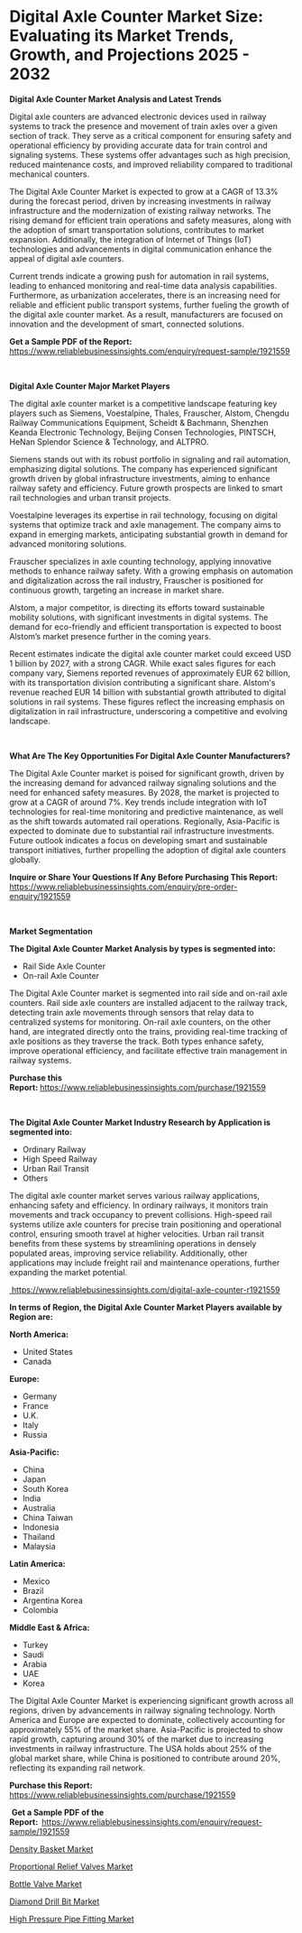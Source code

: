 <p><h1>Digital Axle Counter Market Size: Evaluating its Market Trends, Growth, and Projections 2025 - 2032</h1></p><p><strong>Digital Axle Counter Market Analysis and Latest Trends</strong></p>
<p><p>Digital axle counters are advanced electronic devices used in railway systems to track the presence and movement of train axles over a given section of track. They serve as a critical component for ensuring safety and operational efficiency by providing accurate data for train control and signaling systems. These systems offer advantages such as high precision, reduced maintenance costs, and improved reliability compared to traditional mechanical counters.</p><p>The Digital Axle Counter Market is expected to grow at a CAGR of 13.3% during the forecast period, driven by increasing investments in railway infrastructure and the modernization of existing railway networks. The rising demand for efficient train operations and safety measures, along with the adoption of smart transportation solutions, contributes to market expansion. Additionally, the integration of Internet of Things (IoT) technologies and advancements in digital communication enhance the appeal of digital axle counters.</p><p>Current trends indicate a growing push for automation in rail systems, leading to enhanced monitoring and real-time data analysis capabilities. Furthermore, as urbanization accelerates, there is an increasing need for reliable and efficient public transport systems, further fueling the growth of the digital axle counter market. As a result, manufacturers are focused on innovation and the development of smart, connected solutions.</p></p>
<p><strong>Get a Sample PDF of the Report:&nbsp;</strong> <a href="https://www.reliablebusinessinsights.com/enquiry/request-sample/1921559?utm_campaign=1106&utm_medium=2&utm_source=Github&utm_content=ia&utm_term=10042025&utm_id=digital-axle-counter">https://www.reliablebusinessinsights.com/enquiry/request-sample/1921559</a></p>
<p>&nbsp;</p>
<p><strong>Digital Axle Counter Major Market Players</strong></p>
<p><p>The digital axle counter market is a competitive landscape featuring key players such as Siemens, Voestalpine, Thales, Frauscher, Alstom, Chengdu Railway Communications Equipment, Scheidt & Bachmann, Shenzhen Keanda Electronic Technology, Beijing Consen Technologies, PINTSCH, HeNan Splendor Science & Technology, and ALTPRO. </p><p>Siemens stands out with its robust portfolio in signaling and rail automation, emphasizing digital solutions. The company has experienced significant growth driven by global infrastructure investments, aiming to enhance railway safety and efficiency. Future growth prospects are linked to smart rail technologies and urban transit projects. </p><p>Voestalpine leverages its expertise in rail technology, focusing on digital systems that optimize track and axle management. The company aims to expand in emerging markets, anticipating substantial growth in demand for advanced monitoring solutions.</p><p>Frauscher specializes in axle counting technology, applying innovative methods to enhance railway safety. With a growing emphasis on automation and digitalization across the rail industry, Frauscher is positioned for continuous growth, targeting an increase in market share.</p><p>Alstom, a major competitor, is directing its efforts toward sustainable mobility solutions, with significant investments in digital systems. The demand for eco-friendly and efficient transportation is expected to boost Alstom’s market presence further in the coming years.</p><p>Recent estimates indicate the digital axle counter market could exceed USD 1 billion by 2027, with a strong CAGR. While exact sales figures for each company vary, Siemens reported revenues of approximately EUR 62 billion, with its transportation division contributing a significant share. Alstom's revenue reached EUR 14 billion with substantial growth attributed to digital solutions in rail systems. These figures reflect the increasing emphasis on digitalization in rail infrastructure, underscoring a competitive and evolving landscape.</p></p>
<p>&nbsp;</p>
<p><strong>What Are The Key Opportunities For Digital Axle Counter Manufacturers?</strong></p>
<p><p>The Digital Axle Counter market is poised for significant growth, driven by the increasing demand for advanced railway signaling solutions and the need for enhanced safety measures. By 2028, the market is projected to grow at a CAGR of around 7%. Key trends include integration with IoT technologies for real-time monitoring and predictive maintenance, as well as the shift towards automated rail operations. Regionally, Asia-Pacific is expected to dominate due to substantial rail infrastructure investments. Future outlook indicates a focus on developing smart and sustainable transport initiatives, further propelling the adoption of digital axle counters globally.</p></p>
<p><strong>Inquire or Share Your Questions If Any Before Purchasing This Report:</strong> <a href="https://www.reliablebusinessinsights.com/enquiry/pre-order-enquiry/1921559?utm_campaign=1106&utm_medium=2&utm_source=Github&utm_content=ia&utm_term=10042025&utm_id=digital-axle-counter">https://www.reliablebusinessinsights.com/enquiry/pre-order-enquiry/1921559</a></p>
<p>&nbsp;</p>
<p><strong>Market Segmentation</strong></p>
<p><strong>The Digital Axle Counter Market Analysis by types is segmented into:</strong></p>
<p><ul><li>Rail Side Axle Counter</li><li>On-rail Axle Counter</li></ul></p>
<p><p>The Digital Axle Counter market is segmented into rail side and on-rail axle counters. Rail side axle counters are installed adjacent to the railway track, detecting train axle movements through sensors that relay data to centralized systems for monitoring. On-rail axle counters, on the other hand, are integrated directly onto the trains, providing real-time tracking of axle positions as they traverse the track. Both types enhance safety, improve operational efficiency, and facilitate effective train management in railway systems.</p></p>
<p><strong>Purchase this Report:&nbsp;</strong><a href="https://www.reliablebusinessinsights.com/purchase/1921559?utm_campaign=1106&utm_medium=2&utm_source=Github&utm_content=ia&utm_term=10042025&utm_id=digital-axle-counter">https://www.reliablebusinessinsights.com/purchase/1921559</a></p>
<p>&nbsp;</p>
<p><strong>The Digital Axle Counter Market Industry Research by Application is segmented into:</strong></p>
<p><ul><li>Ordinary Railway</li><li>High Speed Railway</li><li>Urban Rail Transit</li><li>Others</li></ul></p>
<p><p>The digital axle counter market serves various railway applications, enhancing safety and efficiency. In ordinary railways, it monitors train movements and track occupancy to prevent collisions. High-speed rail systems utilize axle counters for precise train positioning and operational control, ensuring smooth travel at higher velocities. Urban rail transit benefits from these systems by streamlining operations in densely populated areas, improving service reliability. Additionally, other applications may include freight rail and maintenance operations, further expanding the market potential.</p></p>
<p><a href="https://www.reliablebusinessinsights.com/digital-axle-counter-r1921559?utm_campaign=1106&utm_medium=2&utm_source=Github&utm_content=ia&utm_term=10042025&utm_id=digital-axle-counter">&nbsp;https://www.reliablebusinessinsights.com/digital-axle-counter-r1921559</a></p>
<p><strong>In terms of Region, the Digital Axle Counter Market Players available by Region are:</strong></p>
<p>
    <p> <strong> North America: </strong>
        <ul>
            <li>United States</li>
            <li>Canada</li>
        </ul>
        </p> 
    <p> <strong> Europe: </strong>
        <ul>
            <li>Germany</li>
            <li>France</li>
            <li>U.K.</li>
            <li>Italy</li>
            <li>Russia</li>
        </ul>
        </p> 
    <p> <strong> Asia-Pacific: </strong>
        <ul>
            <li>China</li>
            <li>Japan</li>
            <li>South Korea</li>
            <li>India</li>
            <li>Australia</li>
            <li>China Taiwan</li>
            <li>Indonesia</li>
            <li>Thailand</li>
            <li>Malaysia</li>
        </ul>
        </p> 
    <p> <strong> Latin America: </strong>
        <ul>
            <li>Mexico</li>
            <li>Brazil</li>
            <li>Argentina Korea</li>
            <li>Colombia</li>
        </ul>
        </p> 
    <p> <strong> Middle East & Africa: </strong>
        <ul>
            <li>Turkey</li>
            <li>Saudi</li>
            <li>Arabia</li>
            <li>UAE</li>
            <li>Korea</li>
        </ul>
    </p>
    </p>
<p><p>The Digital Axle Counter Market is experiencing significant growth across all regions, driven by advancements in railway signaling technology. North America and Europe are expected to dominate, collectively accounting for approximately 55% of the market share. Asia-Pacific is projected to show rapid growth, capturing around 30% of the market due to increasing investments in railway infrastructure. The USA holds about 25% of the global market share, while China is positioned to contribute around 20%, reflecting its expanding rail network.</p></p>
<p><strong>Purchase this Report: </strong><a href="https://www.reliablebusinessinsights.com/purchase/1921559?utm_campaign=1106&utm_medium=2&utm_source=Github&utm_content=ia&utm_term=10042025&utm_id=digital-axle-counter">https://www.reliablebusinessinsights.com/purchase/1921559</a></p>
<p>&nbsp;<strong>Get a Sample PDF of the Report:&nbsp;&nbsp;</strong><a href="https://www.reliablebusinessinsights.com/enquiry/request-sample/1921559?utm_campaign=1106&utm_medium=2&utm_source=Github&utm_content=ia&utm_term=10042025&utm_id=digital-axle-counter">https://www.reliablebusinessinsights.com/enquiry/request-sample/1921559</a></p>
<p><strong></strong></p>
<p><p><a href="https://github.com/lindaopodray/Market-Research-Report-List-1/blob/main/density-basket-market.md?utm_campaign=1106&utm_medium=2&utm_source=Github&utm_content=ia&utm_term=10042025&utm_id=digital-axle-counter">Density Basket Market</a></p><p><a href="https://github.com/ElviraLeka1962/Market-Research-Report-List-1/blob/main/proportional-relief-valves-market.md?utm_campaign=1106&utm_medium=2&utm_source=Github&utm_content=ia&utm_term=10042025&utm_id=digital-axle-counter">Proportional Relief Valves Market</a></p><p><a href="https://github.com/hammelximalschid/Market-Research-Report-List-1/blob/main/bottle-valve-market.md?utm_campaign=1106&utm_medium=2&utm_source=Github&utm_content=ia&utm_term=10042025&utm_id=digital-axle-counter">Bottle Valve Market</a></p><p><a href="https://github.com/rodinayygacklezi/Market-Research-Report-List-1/blob/main/diamond-drill-bit-market.md?utm_campaign=1106&utm_medium=2&utm_source=Github&utm_content=ia&utm_term=10042025&utm_id=digital-axle-counter">Diamond Drill Bit Market</a></p><p><a href="https://github.com/osbornrdaflalo/Market-Research-Report-List-1/blob/main/high-pressure-pipe-fitting-market.md?utm_campaign=1106&utm_medium=2&utm_source=Github&utm_content=ia&utm_term=10042025&utm_id=digital-axle-counter">High Pressure Pipe Fitting Market</a></p></p>